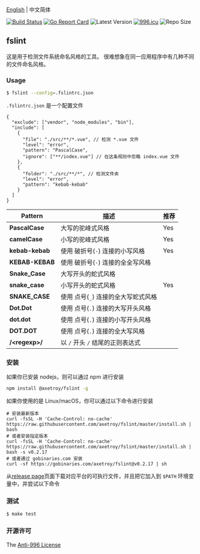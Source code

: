 [English](README.md) | 中文简体

[![Build Status](https://github.com/axetroy/fslint/workflows/ci/badge.svg)](https://github.com/axetroy/fslint/actions)
[![Go Report Card](https://goreportcard.com/badge/github.com/axetroy/fslint)](https://goreportcard.com/report/github.com/axetroy/fslint)
![Latest Version](https://img.shields.io/github/v/release/axetroy/fslint.svg)
[![996.icu](https://img.shields.io/badge/link-996.icu-red.svg)](https://996.icu)
![Repo Size](https://img.shields.io/github/repo-size/axetroy/fslint.svg)

## fslint

这是用于检测文件系统命名风格的工具。 很难想象在同一应用程序中有几种不同的文件命名风格。

### Usage

```bash
$ fslint --config=.fslintrc.json
```

`.fslintrc.json` 是一个配置文件

```jsonc
{
  "exclude": ["vendor", "node_modules", "bin"],
  "include": [
    {
      "file": "./src/**/*.vue", // 检测 *.vue 文件
      "level": "error",
      "pattern": "PascalCase",
      "ignore": ["**/index.vue"] // 在这条规则中忽略 index.vue 文件
    },
    {
      "folder": "./src/**/*", // 检测文件夹
      "level": "error",
      "pattern": "kebab-kebab"
    }
  ]
}
```

| Pattern          | 描述                                | 推荐 |
| ---------------- | ----------------------------------- | ---- |
| **PascalCase**   | 大写的驼峰式风格                    | Yes  |
| **camelCase**    | 小写的驼峰式风格                    | Yes  |
| **kebab-kebab**  | 使用 破折号(`-`) 连接的小写风格     | Yes  |
| **KEBAB-KEBAB**  | 使用 破折号(`-`) 连接的全全写风格   |      |
| **Snake_Case**   | 大写开头的蛇式风格                  |      |
| **snake_case**   | 小写开头的蛇式风格                  | Yes  |
| **SNAKE_CASE**   | 使用 点号(`_`) 连接的全大写蛇式风格 |      |
| **Dot.Dot**      | 使用 点号(`.`) 连接的大写开头风格   |      |
| **dot.dot**      | 使用 点号(`.`) 连接的小写开头风格   |      |
| **DOT.DOT**      | 使用 点号(`.`) 连接的全大写风格     |      |
| **/\<regexp\>/** | 以 `/` 开头 `/` 结尾的正则表达式    |      |

### 安装

如果你已安装 nodejs，则可以通过 npm 进行安装

```bash
npm install @axetroy/fslint -g
```

如果你使用的是 Linux/macOS，你可以通过以下命令进行安装

```shell
# 安装最新版本
curl -fsSL -H 'Cache-Control: no-cache' https://raw.githubusercontent.com/axetroy/fslint/master/install.sh | bash
# 或者安装指定版本
curl -fsSL -H 'Cache-Control: no-cache' https://raw.githubusercontent.com/axetroy/fslint/master/install.sh | bash -s v0.2.17
# 或者通过 gobinaries.com 安装
curl -sf https://gobinaries.com/axetroy/fslint@v0.2.17 | sh
```

从[release page](https://github.com/axetroy/fslint/releases)页面下载对应平台的可执行文件，并且把它加入到 `$PATH` 环境变量中，并尝试以下命令

### 测试

```bash
$ make test
```

### 开源许可

The [Anti-996 License](LICENSE_zh-CN)
